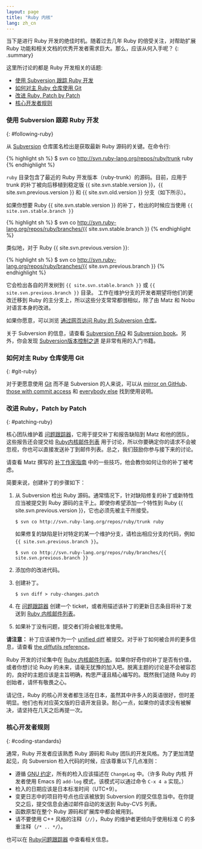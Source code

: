 ```yaml
---
layout: page
title: "Ruby 内核"
lang: zh_cn
---
```


当下是进行 Ruby 开发的绝佳时机。随着过去几年 Ruby 的倍受关注，对帮助扩展 Ruby 功能和相关文档的优秀开发者需求巨大。那么，应该从何入手呢？
{: .summary}

这里所讨论的都是 Ruby 开发相关的话题:

* [使用 Subversion 跟踪 Ruby 开发](#following-ruby)
* [如何对主 Ruby 仓库使用 Git](#git-ruby)
* [改进 Ruby, Patch by Patch](#patching-ruby)
* [核心开发者规则](#coding-standards)

### 使用 Subversion 跟踪 Ruby 开发
{: #following-ruby}

从 [Subversion][1] 仓库匿名检出是获取最新 Ruby 源码的关键。在命令行:

{% highlight sh %}
$ svn co http://svn.ruby-lang.org/repos/ruby/trunk ruby
{% endhighlight %}

`ruby` 目录包含了最近的 Ruby 开发版本（ruby-trunk）的源码。目前，应用于 trunk 的补丁被向后移植到稳定版 {{ site.svn.stable.version }}，{{ site.svn.previous.version }} 和 {{ site.svn.old.version }} 分支（如下所示）。

如果你想要 Ruby {{ site.svn.stable.version }} 的补丁，检出的时候应当使用 `{{ site.svn.stable.branch }}`

{% highlight sh %}
$ svn co http://svn.ruby-lang.org/repos/ruby/branches/{{ site.svn.stable.branch }}
{% endhighlight %}

类似地，对于 Ruby {{ site.svn.previous.version }}:

{% highlight sh %}
$ svn co http://svn.ruby-lang.org/repos/ruby/branches/{{ site.svn.previous.branch }}
{% endhighlight %}

它会检出各自的开发树到 `{{ site.svn.stable.branch }}` 或 `{{ site.svn.previous.branch }}` 目录。
工作在维护分支的开发者期望将他们的更改迁移到 Ruby 的主分支上，所以这些分支常常都很相似，除了由 Matz 和 Nobu 对语言本身的改进。

如果你愿意，可以浏览 [通过网页访问 Ruby 的 Subversion 仓库][2]。

关于 Subversion 的信息，请查看 [Subversion FAQ][3] 和 [Subversion book][4]。另外，你会发现
[Subversion版本控制之道][5] 是非常有用的入门书籍。

### 如何对主 Ruby 仓库使用 Git
{: #git-ruby}

对于更愿意使用 [Git][6] 而不是 Subversion 的人来说，可以从 [mirror on GitHub][7]、
[those with commit access][8] 和 [everybody else][9] 找到使用说明。

### 改进 Ruby，Patch by Patch
{: #patching-ruby}

核心团队维护着 [问题跟踪器][10]，它用于提交补丁和报告缺陷到 Matz 和他的团队，这些报告还会提交给 [Ruby内核邮件列表][mailing-lists] 用于讨论，所以你要确定你的请求不会被忽视，你也可以直接发送补丁到邮件列表。总之，我们鼓励你参与接下来的讨论。

请查看 Matz 撰写的 [补丁作家指南][11] 中的一些技巧，他会教你如何让你的补丁被考虑。

简要来说，创建补丁的步骤如下：

1.  从 Subversion 检出 Ruby 源码。通常情况下，针对缺陷修复的补丁或新特性应当被提交到 Ruby 源码的主干上。即使你希望添加一个特性到 Ruby {{ site.svn.previous.version }}，它也必须先被主干所接受。

        $ svn co http://svn.ruby-lang.org/repos/ruby/trunk ruby

    如果修复的缺陷是针对特定的某一个维护分支，请检出相应分支的代码，例如`{{ site.svn.previous.branch }}`。

        $ svn co http://svn.ruby-lang.org/repos/ruby/branches/{{ site.svn.previous.branch }}

2.  添加你的改进代码。

3.  创建补丁。

        $ svn diff > ruby-changes.patch

4.  在 [问题跟踪器][10] 创建一个 ticket，或者用描述该补丁的更新日志条目将补丁发送到 [Ruby 内核邮件列表][mailing-lists]。

5.  如果补丁没有问题，提交者们将会被批准使用。

**请注意：** 补丁应该被作为一个 [unified diff][12] 被提交。对于补丁如何被合并的更多信息，请查看 [the diffutils reference][13]。

Ruby 开发的讨论集中在 [Ruby 内核邮件列表][mailing-lists]。如果你好奇你的补丁是否有价值，或者你想讨论 Ruby 的未来，请毫无犹豫的加入吧。脱离主题的讨论是不会被容忍的，良好的主题应该是主旨明确，构思严谨且精心编写的。既然我们追随 Ruby 的创始者，请怀有敬畏之心。

请记住，Ruby 的核心开发者都生活在日本，虽然其中许多人的英语很好，但时差明显。他们也有对应英文版的日语开发目录。耐心一点，如果你的请求没有被解决，请坚持在几天之后再提一次。

### 核心开发者规则
{: #coding-standards}

通常，Ruby 开发者应该熟悉 Ruby 源码和 Ruby 团队的开发风格。为了更加清楚起见，向 Subversion 检入代码的时候，应该尊重以下几点准则：

* 遵循 [GNU 约定][14]，所有的检入应该描述在 `ChangeLog` 中。（许多 Ruby 内核
开发者使用 Emacs 的 `add-log` 模式，该模式可以通过命令 `C-x 4 a` 实现。）
* 检入的日期应该是日本标准时间（UTC+9）。
* 变更日志中的项目符号点也应该被放到 Subversion 的提交信息当中。在你提交之后，提交信息会通过邮件自动的发送到 Ruby-CVS 列表。
* 函数原型在整个 Ruby 源码和扩展库中都会被用到。
* 请不要使用 C++ 风格的注释（`//`），Ruby 的维护者更倾向于使用标准 C 的多重注释（`/* .. */`）。

也可以在 [Ruby问题跟踪器][10] 中查看相关信息。



[mailing-lists]: /en/community/mailing-lists/
[1]: http://subversion.apache.org/
[2]: http://svn.ruby-lang.org/cgi-bin/viewvc.cgi/
[3]: http://subversion.apache.org/faq.html
[4]: http://svnbook.org
[5]: http://www.pragmaticprogrammer.com/titles/svn/
[6]: http://git-scm.com/
[7]: http://github.com/ruby/ruby
[8]: http://wiki.github.com/shyouhei/ruby/committerhowto
[9]: http://wiki.github.com/shyouhei/ruby/noncommitterhowto
[10]: https://bugs.ruby-lang.org/
[11]: http://blade.nagaokaut.ac.jp/cgi-bin/scat.rb/ruby/ruby-core/25139
[12]: http://www.gnu.org/software/diffutils/manual/html_node/Unified-Format.html
[13]: http://www.gnu.org/software/diffutils/manual/html_node/Merging-with-patch.html#Merging%20with%20patch
[14]: http://www.gnu.org/prep/standards/standards.html#Change-Logs
